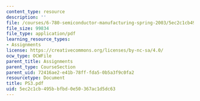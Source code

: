 ```yaml
---
content_type: resource
description: ''
file: /courses/6-780-semiconductor-manufacturing-spring-2003/5ec2c1cb495bbfbd0e50367ac1d5dc63_PS3.pdf
file_size: 99834
file_type: application/pdf
learning_resource_types:
- Assignments
license: https://creativecommons.org/licenses/by-nc-sa/4.0/
ocw_type: OCWFile
parent_title: Assignments
parent_type: CourseSection
parent_uid: 72416ae2-e41b-78ff-fda5-0b5a3f9c0fa2
resourcetype: Document
title: PS3.pdf
uid: 5ec2c1cb-495b-bfbd-0e50-367ac1d5dc63
---
```

